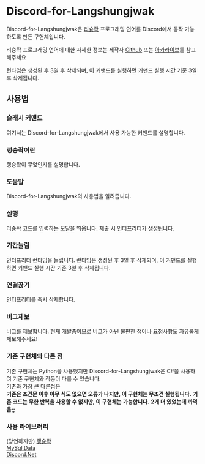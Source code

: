 # Discord-for-Langshungjwak

Discord-for-Langshungjwak은 [리슝좍](https://github.com/nabibear33/Lang-shung-jwak) 프로그래밍 언어를 Discord에서 동작 가능하도록 만든 구현체입니다.

리슝좍 프로그래밍 언어에 대한 자세한 정보는 제작자 [Github](https://github.com/nabibear33/Lang-shung-jwak) 또는 [아카라이브](https://arca.live/b/trickcal/129158232)를 참고해주세요

런타임은 생성된 후 3일 후 삭제되며, 이 커맨드를 실행하면 커맨드 실행 시간 기준 3일 후 삭제됩니다.
## 사용법 

### 슬래시 커맨드
여기서는 Discord-for-Langshungjwak에서 사용 가능한 커맨드를 설명합니다.

### 랭슝좍이란
랭슝좍이 무었인지를 설명합니다.

### 도움말
Discord-for-Langshungjwak의 사용법을 알려줍니다.

### 실행
리슝좍 코드를 입력하는 모달을 띄웁니다. 제출 시 인터프리터가 생성됩니다.

### 기간늘림
인터프리터 런타임을 늘립니다. 런타임은 생성된 후 3일 후 삭제되며, 이 커맨드를 실행하면 커맨드 실행 시간 기준 3일 후 삭제됩니다.

### 연결끊기
인터프리터를 즉시 삭제합니다.

### 버그제보 
버그를 제보합니다. 현재 개발중이므로 버그가 아닌 불편한 점이나 요청사항도 자유롭게 제보해주세요!

### 기존 구현체와 다른 점
기존 구현체는 Python을 사용했지만 Discord-for-Langshungjwak은 C#을 사용하여 기존 구현체와 작동이 다를 수 있습니다. \
기존과 가장 큰 다른점은 \
**기존은 조건문 이후 아무 식도 없으면 오류가 나지만, 이 구현체는 무조건 실행됩니다.**
**기존 코드는 무한 반복을 사용할 수 없지만, 이 구현체는 가능합니다.**
**2개 더 있었는데 까먹음;;**

### 사용 라이브러리
(당연하지만) [랭슝좍](https://github.com/nabibear33/Lang-shung-jwak)\
[MySql.Data](https://www.nuget.org/packages/mysql.data/)\
[Discord.Net](https://docs.discordnet.dev/)